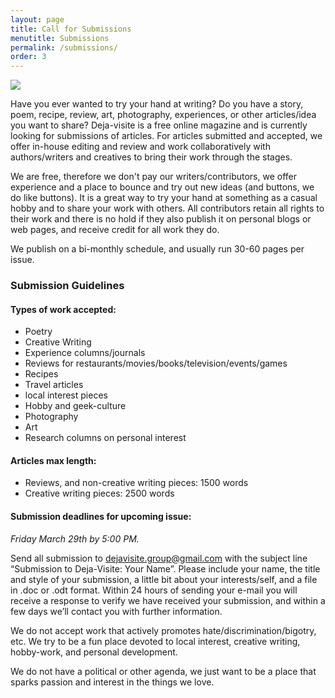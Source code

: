 ```yaml
---
layout: page
title: Call for Submissions
menutitle: Submissions
permalink: /submissions/
order: 3
---
```


<img src="http://gdurl.com/OE6A">

<p>
Have you ever wanted to try your hand at writing? Do you have a story, poem, recipe, review, art, photography, experiences, or other articles/idea you want to share?
Deja-visite is a free online magazine and is currently looking for submissions of articles. For articles submitted and accepted, we offer in-house editing and review and work collaboratively with authors/writers and creatives to bring their work through the stages.
</p>

<p>We are free, therefore we don't pay our writers/contributors, we offer experience and a place to bounce and try out new ideas (and buttons, we do like buttons). It is a great way to try your hand at something as a casual hobby and to share your work with others. All contributors retain all rights to their work and there is no hold if they also publish it on personal blogs or web pages, and receive credit for all work they do.
</p>
<p>
We publish on a bi-monthly schedule, and usually run 30-60 pages per issue.
</p>

<h3>Submission Guidelines</h3>
<h4>Types of work accepted:</h4>
<ul>
    <li>Poetry</li>
    <li>Creative Writing</li>
    <li>Experience columns/journals</li>
    <li>Reviews for restaurants/movies/books/television/events/games</li>
    <li>Recipes</li>
    <li>Travel articles</li>
    <li>local interest pieces</li>
    <li>Hobby and geek-culture</li>
    <li>Photography</li>
    <li>Art</li>
    <li>Research columns on personal interest</li>
</ul>
<h4>Articles max length:</h4>
<ul>
 <li>Reviews, and non-creative writing pieces: 1500 words</li>
 <li>Creative writing pieces: 2500 words</li>
</ul>

<h4>Submission deadlines for upcoming issue:</h4>
<p><i>Friday March 29th by 5:00 PM.</i></p>

<p>Send all submission to <a href="mailto:dejavisite.group@gmail.com">dejavisite.group@gmail.com</a> with the subject line “Submission to Deja-Visite: Your Name”. Please include your name, the title and style of your submission, a little bit about your interests/self, and a file in .doc or .odt format. Within 24 hours of sending your e-mail you will receive a response to verify we have received your submission, and within a few days we’ll contact you with further information.</p>

<p>We do not accept work that actively promotes hate/discrimination/bigotry, etc. We try to be a fun place devoted to local interest, creative writing, hobby-work, and personal development.</p>

<p>We do not have a political or other agenda, we just want to be a place that sparks passion and interest in the things we love.</p>
